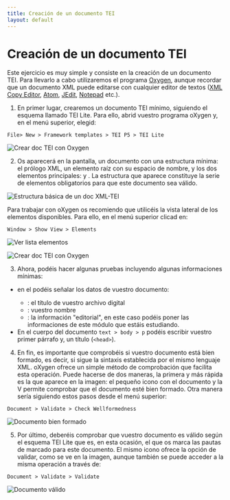 ```yaml
---
title: Creación de un documento TEI
layout: default
---
```


# Creación de un documento TEI

Este ejercicio es muy simple y consiste en la creación de un documento TEI. Para llevarlo a cabo utilizaremos el programa [Oxygen](https://www.oxygenxml.com/), aunque recordar que un documento XML puede editarse con cualquier editor de textos ([XML Copy Editor](https://xml-copy-editor.sourceforge.io/), [Atom](https://atom.io/), [JEdit](http://www.jedit.org/), [Notepad](https://notepad-plus-plus.org/) etc.).

1. En primer lugar, crearemos un documento TEI mínimo, siguiendo el esquema llamado TEI Lite. Para ello, abrid vuestro programa oXygen y, en el menú superior, elegid: 

```File> New > Framework templates > TEI P5 > TEI Lite```

![Crear doc TEI con Oxygen](img/3.Creacion-doc-tei-1.png)

2. Os aparecerá en la pantalla, un documento con una estructura mínima: el prólogo XML, un elemento raíz <TEI> con su espacio de nombre, y los dos elementos principales: <teiHeader> y <text>. La estructura que aparece constituye la serie de elementos obligatorios para que este documento sea válido. 

![Estructura básica de un doc XML-TEI](img/3.Creacion-doc-tei-2.png)

Para trabajar con oXygen os recomiendo que utilicéis la vista lateral de los elementos disponibles. Para ello, en el menú superior clicad en: 

```Window > Show View > Elements```

![Ver lista elementos](img/3.Creacion-doc-tei-3.png)

![Crear doc TEI con Oxygen](img/3.Creacion-doc-tei-4.png)

3. Ahora, podéis hacer algunas pruebas incluyendo algunas informaciones mínimas:

-	en el <teiHeader> podéis señalar los datos de vuestro documento:
	- 	 <titleStmt>: el título de vuestro archivo digital
	- 	 <author>: vuestro nombre 
	- 	 <publicationStmt>: la información "editorial", en este caso podéis poner las informaciones de este módulo que estáis estudiando.
- En el cuerpo del documento `text > body > p` podéis escribir vuestro primer párrafo y, un título (`<head>`). 

4. En fin, es importante que comprobéis si vuestro documento está bien formado, es decir, si sigue la sintaxis establecida por el mismo lenguaje XML. oXygen ofrece un simple método de comprobación que facilita esta operación. Puede hacerse de dos maneras, la primera y más rápida es la que aparece en la imagen: el pequeño icono con el documento y la V permite comprobar que el documento esté bien formado. Otra manera sería siguiendo estos pasos desde el menú superior:

```Document > Validate > Check Wellformedness```

![Documento bien formado](img/3.Creacion-doc-tei-4.png)

5. Por último, deberéis comprobar que vuestro documento es válido según el esquema TEI Lite que es, en esta ocasión, el que os marca las pautas de marcado para este documento. El mismo icono ofrece la opción de validar, como se ve en la imagen, aunque también se puede acceder a la misma operación a través de: 

```Document > Validate > Validate```

![Documento válido](img/3.Creacion-doc-tei-4.png)


